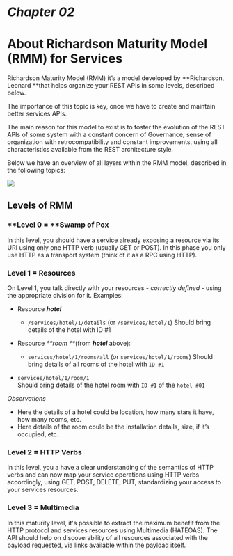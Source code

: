 # _Chapter 02_

# About Richardson Maturity Model \(RMM\) for Services

Richardson Maturity Model \(RMM\) it’s a model developed by **Richardson, Leonard **that helps organize your REST APIs in some levels, described below.

The importance of this topic is key, once we have to create and maintain better services APIs.

The main reason for this model to exist is to foster the evolution of the REST APIs of some system with a constant concern of Governance, sense of organization with retrocompatibility and constant improvements, using all characteristics available from the REST architecture style.

Below we have an overview of all layers within the RMM model, described in the following topics:

![](https://microservicesradar.files.wordpress.com/2017/09/rmm.png)

## Levels of RMM

### **Level 0 = **Swamp of Pox

In this level, you should have a service already exposing a resource via its URI using only one HTTP verb \(usually GET or POST\). In this phase you only use HTTP as a transport system \(think of it as a RPC using HTTP\).

### **Level 1 = Resources**

On Level 1, you talk directly with your resources - _correctly defined_ - using the appropriate division for it. Examples:

* Resource _**hotel**_
  * `/services/hotel/1/details` \(or `/services/hotel/1`\)
    Should bring details of the hotel with ID \#1
* Resource _**room **_\(from _**hotel**_ above\):

  * `services/hotel/1/rooms/all` \(or `services/hotel/1/rooms`\)
    Should bring details of all rooms of the hotel with `ID #1`

* `services/hotel/1/room/1`  
  Should bring details of the hotel room with `ID #1` of the `hotel #01`

_Observations_

* Here the details of a hotel could be location, how many stars it have, how many rooms, etc.
* Here details of the room could be the installation details, size, if it’s occupied, etc.

### **Level 2 = HTTP Verbs**

In this level, you a have a clear understanding of the semantics of HTTP verbs and can now map your service operations using HTTP verbs accordingly, using GET, POST, DELETE, PUT, standardizing your access to your services resources.

### **Level 3 = Multimedia**

In this maturity level, it's possible to extract the maximum benefit from the HTTP protocol and services resources using Multimedia \(HATEOAS\). The API should help on discoverability of all resources associated with the payload requested, via links available within the payload itself.

